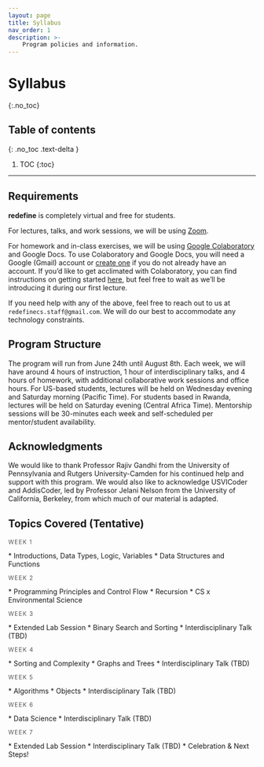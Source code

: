 ```yaml
---
layout: page
title: Syllabus
nav_order: 1
description: >-
    Program policies and information.
---
```


# Syllabus
{:.no_toc}

## Table of contents
{: .no_toc .text-delta }

1. TOC
{:toc}

---

## Requirements
**redefine** is completely virtual and free for students.

For lectures, talks, and work sessions, we will be using [Zoom](https://zoom.us/).

For homework and in-class exercises, we will be using [Google Colaboratory](https://colab.research.google.com)  and Google Docs. To use Colaboratory and Google Docs, you will need a Google (Gmail) account or [create one](https://support.google.com/accounts/answer/27441?hl=en) if you do not already have an account. If you’d like to get acclimated with Colaboratory, you can find instructions on getting started [here](https://colab.research.google.com/notebooks/intro.ipynb), but feel free to wait as we’ll be introducing it during our first lecture.

If you need help with any of the above, feel free to reach out to us at `redefinecs.staff@gmail.com`. We will do our best to accommodate any technology constraints.

## Program Structure

The program will run from June 24th until August 8th. Each week, we will have around 4 hours of instruction, 1 hour of interdisciplinary talks, and 4 hours of homework, with additional collaborative work sessions and office hours. For US-based students, lectures will be held on Wednesday evening and Saturday morning (Pacific Time). For students based in Rwanda, lectures will be held on Saturday evening (Central Africa Time). Mentorship sessions will be 30-minutes each week and self-scheduled per mentor/student availability.

## Acknowledgments

We would like to thank Professor Rajiv Gandhi from the University of Pennsylvania and Rutgers University-Camden for his continued help and support with this program. We would also like to acknowledge USVICoder and AddisCoder, led by Professor Jelani Nelson from the University of California, Berkeley, from which much of our material is adapted.

## Topics Covered (Tentative)

<p style="font-size: 12px;text-transform: uppercase;font-weight: 300;letter-spacing: 0.1em;color: #27262b;"> Week 1 </p>
* Introductions, Data Types, Logic, Variables
* Data Structures and Functions

<p style="font-size: 12px;text-transform: uppercase;font-weight: 300;letter-spacing: 0.1em;color: #27262b;"> Week 2 </p>
* Programming Principles and Control Flow
* Recursion
* CS x Environmental Science

<p style="font-size: 12px;text-transform: uppercase;font-weight: 300;letter-spacing: 0.1em;color: #27262b;"> Week 3 </p>
* Extended Lab Session
* Binary Search and Sorting
* Interdisciplinary Talk (TBD)

<p style="font-size: 12px;text-transform: uppercase;font-weight: 300;letter-spacing: 0.1em;color: #27262b;"> Week 4 </p>
* Sorting and Complexity
* Graphs and Trees
* Interdisciplinary Talk (TBD)

<p style="font-size: 12px;text-transform: uppercase;font-weight: 300;letter-spacing: 0.1em;color: #27262b;"> Week 5 </p>
* Algorithms
* Objects
* Interdisciplinary Talk (TBD)

<p style="font-size: 12px;text-transform: uppercase;font-weight: 300;letter-spacing: 0.1em;color: #27262b;"> Week 6 </p>
* Data Science
* Interdisciplinary Talk (TBD)

<p style="font-size: 12px;text-transform: uppercase;font-weight: 300;letter-spacing: 0.1em;color: #27262b;"> Week 7 </p>
* Extended Lab Session
* Interdisciplinary Talk (TBD)
* Celebration & Next Steps!
